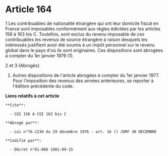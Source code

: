 # Article 164

1 Les contribuables de nationalité étrangère qui ont leur domicile fiscal en France sont imposables conformément aux règles
édictées par les articles 156 à 163 bis C. Toutefois, sont exclus du revenu imposable de ces contribuables les revenus de
source étrangère à raison desquels les intéressés justifient avoir été soumis à un impôt personnel sur le revenu global dans
le pays d'où ils sont originaires. Ces dispositions sont abrogées à compter du 1er janvier 1979 (1).

2 et 3 (Abrogés).

1) Autres dispositions de l'article abrogées à compter du 1er janvier 1977. Pour l'imposition des revenus des années
antérieures, se reporter à l'édition précédente du code.

**Liens relatifs à cet article**

	**Cite**:

	  - CGI 156 A CGI 163 bis C

	**Abrogé par**:

	  - Loi n°76-1234 du 29 décembre 1976 - art. 16 () JORF 30 DECEMBRE

	**Codifié par**:

	  - Décret n°81-866 1981-09-15
